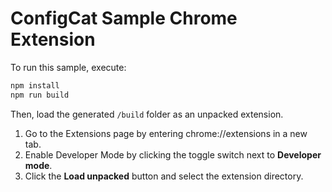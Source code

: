 # ConfigCat Sample Chrome Extension

To run this sample, execute:

```bash
npm install
npm run build
```

Then, load the generated `/build` folder as an unpacked extension.

1. Go to the Extensions page by entering chrome://extensions in a new tab.
2. Enable Developer Mode by clicking the toggle switch next to **Developer mode**.
3. Click the **Load unpacked** button and select the extension directory.



